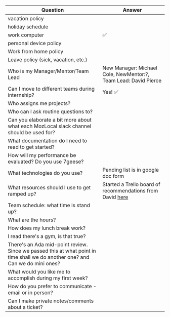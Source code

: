 |  Question | Answer |
|  ------ | ------ |
|  vacation policy                               |  |
|  holiday schedule  |  |
|  work computer | ✅  |
|  personal device policy |  |
|  Work from home policy |  |
|  Leave policy (sick, vacation, etc.)   |  |
|  Who is my Manager/Mentor/Team Lead  | New Manager: Michael Cole, NewMentor:?, Team Lead: David Pierce|
|  Can I move to different teams during internship? | Yes! ✅ |
|  Who assigns me projects? |  |
|  Who can I ask routine questions to? | |
|  Can you elaborate a bit more about what each MozLocal slack channel should be used for? | |
|  What documentation do I need to read to get started?  | |
|  How will my performance be evaluated? Do you use 7geese? |  |
|  What technologies do you use?  | Pending list is in google doc form |
|  What resources should I use to get ramped up? | Started a Trello board of recommendations from David [here](https://trello.com/b/3KEw0Ib0/moz-local) |
|  Team schedule: what time is stand up? |  |
|  What are the hours?   | |
|  How does my lunch break work? | |
|  I read there's a gym, is that true? |  |
|  There's an Ada mid-point review. Since we passed this at what point in time shall we do another one? and Can we do mini ones? | |
|  What would you like me to accomplish during my first week? |  |
|  How do you prefer to communicate - email or in person? | |
|  Can I make private notes/comments about a ticket? | |

